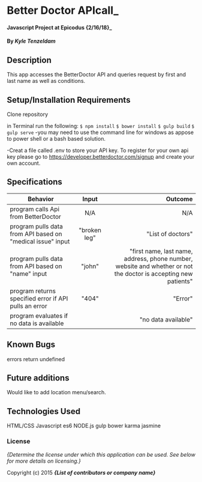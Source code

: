 # Better Doctor APIcall_

#### Javascript Project at Epicodus {2/16/18}_


#### By _**Kyle Tenzeldam**_


## Description
This app accesses the BetterDoctor API and queries request by first and last name as well as conditions.
## Setup/Installation Requirements

Clone repository

in Terminal run the following:
 `$ npm install`
 `$ bower install`
 `$ gulp build`
 `$ gulp serve`
-you may need to use the command line for windows as appose to power shell or a bash based solution.

-Creat a file called .env to store your API key. To register for your own api key please go to https://developer.betterdoctor.com/signup and create your own account. 

## Specifications

| Behavior        | Input           | Outcome  |
| ------------- |:-------------:| -----:|
| program calls Api from BetterDoctor  | N/A | N/A |
| program pulls data from API based on "medical issue" input | "broken leg" | "List of doctors" |
| program pulls data from API based on "name" input | "john" | "first name, last name, address, phone number, website and whether or not the doctor is accepting new patients" |
| program returns specified error if API pulls an error | "404" | "Error" |
| program evaluates if no data is available  |  | "no data available" |


## Known Bugs
errors return undefined
## Future additions
Would like to add location menu/search.
## Technologies Used

HTML/CSS
Javascript es6
NODE.js
gulp
bower
karma
jasmine
### License

*{Determine the license under which this application can be used.  See below for more details on licensing.}*

Copyright (c) 2015 **_{List of contributors or company name}_**
